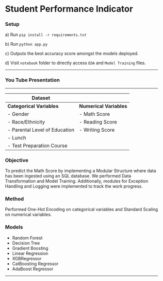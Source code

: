 # Student Performance Indicator

### Setup
a) Run `pip install -r requirements.txt`

b) Run `python app.py`

c) Outputs the best accuracy score amongst the models deployed.

d) Visit `notebook` folder to directly access `EDA` and `Model Training` files. 

---

### You Tube Presentation

---

| **Dataset**                 |                        |
|-----------------------------|------------------------|
| **Categorical Variables**   | **Numerical Variables**|
| - Gender                    | - Math Score           |
| - Race/Ethnicity            | - Reading Score        |
| - Parental Level of Education | - Writing Score      |
| - Lunch                     |                        |
| - Test Preparation Course   |                        |

### Objective
To predict the Math Score by implementing a Modular Structure where data has been ingested using an SQL database. We performed Data Transformation and Model Training. Additionally, modules for Exception Handling and Logging were implemented to track the work progress.

### Method
Performed One-Hot Encoding on categorical variables and Standard Scaling on numerical variables.

### Models
- Random Forest
- Decision Tree
- Gradient Boosting
- Linear Regression
- XGBRegressor
- CatBoosting Regressor
- AdaBoost Regressor

---
